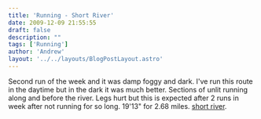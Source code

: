 ```yaml
---
title: 'Running - Short River'
date: 2009-12-09 21:55:55
draft: false
description: ""
tags: ['Running']
author: 'Andrew'
layout: '../../layouts/BlogPostLayout.astro'
---
```


Second run of the week and it was damp foggy and dark. I've run this route in the daytime but in the dark it was much better. Sections of unlit running along and before the river. Legs hurt but this is expected after 2 runs in week after not running for so long. 19'13" for 2.68 miles. [short river](http://www.gmap-pedometer.com/?r=3360812).
